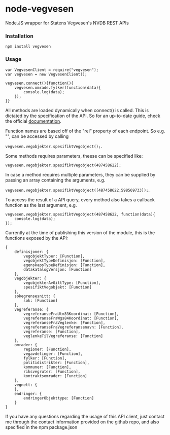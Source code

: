 # node-vegvesen
Node.JS wrapper for Statens Vegvesen's NVDB REST APIs

### Installation

`npm install vegvesen`

### Usage

```
var VegvesenClient = require("vegvesen");
var vegvesen = new VegvesenClient();

vegvesen.connect(){function(){
    vegvesen.omrade.fylker(function(data){
        console.log(data);
    });
}}

```

All methods are loaded dynamically when connect() is called. This is 
dictated by the specification of the API. So for an up-to-date guide, check
the official [documentation](https://www.vegvesen.no/nvdb/api/dokumentasjon/).

Function names are based off of the "rel" property of each endpoint.
So e.g. "<ressurs rel="spesifikt-vegobjekt" uri="/vegobjekter/objekt/{vegobjekt-id}"/>",
can be accessed by calling 

`vegvesen.vegobjekter.spesifiktVegobject();`.

Some methods requires parameters, theese can be specified like:

`vegvesen.vegobjekter.spesifiktVegobject(487458622);`

In case a method requires multiple parameters, they can be supplied by passing an
array containing the arguments, e.g.

`vegvesen.vegobjekter.spesifiktVegobject([487458622,598569733]);`.


To access the result of a API query, every method also takes a callback function as
the last argument, e.g.

```
vegvesen.vegobjekter.spesifiktVegobject(487458622, function(data){
    console.log(data);
});
```

Currently at the time of publishing this version of the module, this is the
functions exposed by the API:

```
{
    definisjoner: { 
        vegobjektTyper: [Function],
        vegobjektTypeDefinisjon: [Function],
        egenskapsTypeDefinisjon: [Function],
        datakatalogVersjon: [Function]
    },
    vegobjekter: { 
        vegobjekterAvGittType: [Function],
        spesifiktVegobjekt: [Function] 
    },
    sokegrensesnitt: { 
        sok: [Function] 
    },
    vegreferanse: { 
        vegreferanseFraUtm33Koordinat: [Function],
        vegreferanseFraWgs84Koordinat: [Function],
        vegreferanseFraVeglenke: [Function],
        vegreferanseFraVegreferansenavn: [Function],
        vegreferanse: [Function],
        veglenkeTilVegreferanse: [Function] 
    },
    omrader: { 
        regioner: [Function],
        vegavdelinger: [Function],
        fylker: [Function],
        politidistrikter: [Function],
        kommuner: [Function],
        riksvegruter: [Function],
        kontraktsomrader: [Function]
    },
    vegnett: {
    },
    endringer: { 
        endringerObjekttype: [Function] 
    } 
}
```

If you have any questions regarding the usage of this API client, just contact me
through the contact information provided on the github repo, and also specified in
the npm package.json